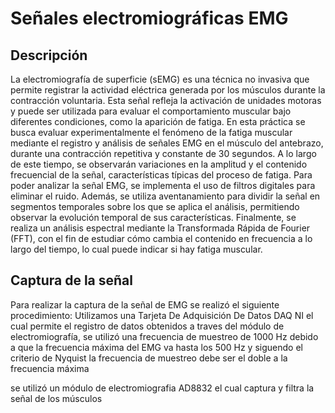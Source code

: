 # Señales electromiográficas EMG
## Descripción 
La electromiografía de superficie (sEMG) es una técnica no invasiva que permite registrar la actividad eléctrica generada por los músculos durante la contracción voluntaria. Esta señal refleja la activación de unidades motoras y puede ser utilizada para evaluar el comportamiento muscular bajo diferentes condiciones, como la aparición de fatiga.
En esta práctica se busca evaluar experimentalmente el fenómeno de la fatiga muscular mediante el registro y análisis de señales EMG en el músculo del antebrazo, durante una contracción repetitiva y constante de 30 segundos. A lo largo de este tiempo, se observarán variaciones en la amplitud y el contenido frecuencial de la señal, características típicas del proceso de fatiga.
Para poder analizar la señal EMG, se implementa el uso de filtros digitales para eliminar el ruido. Además, se utiliza aventanamiento para dividir la señal en segmentos temporales sobre los que se aplica el análisis, permitiendo observar la evolución temporal de sus características. Finalmente, se realiza un análisis espectral mediante la Transformada Rápida de Fourier (FFT), con el fin de estudiar cómo cambia el contenido en frecuencia a lo largo del tiempo, lo cual puede indicar si hay fatiga muscular.

## Captura de la señal 
Para realizar la captura de la señal de EMG se realizó el siguiente procedimiento:
Utilizamos una Tarjeta De Adquisición De Datos DAQ NI el cual permite el registro de datos obtenidos a traves del módulo de electromiografía, se utilizó una frecuencia de muestreo de 1000 Hz debido a que la frecuencia máxima del EMG va hasta los 500 Hz y siguendo el criterio de Nyquist la frecuencia de muestreo debe ser el doble a la frecuencia máxima 




se utilizó un módulo de electromiografia AD8832 el cual captura y filtra la señal de los músculos 
 
